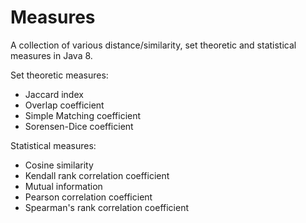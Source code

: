 # Measures

A collection of various distance/similarity, set theoretic and statistical measures in Java 8.

Set theoretic measures:

- Jaccard index
- Overlap coefficient
- Simple Matching coefficient
- Sorensen-Dice coefficient

Statistical measures:

- Cosine similarity
- Kendall rank correlation coefficient
- Mutual information
- Pearson correlation coefficient
- Spearman's rank correlation coefficient
